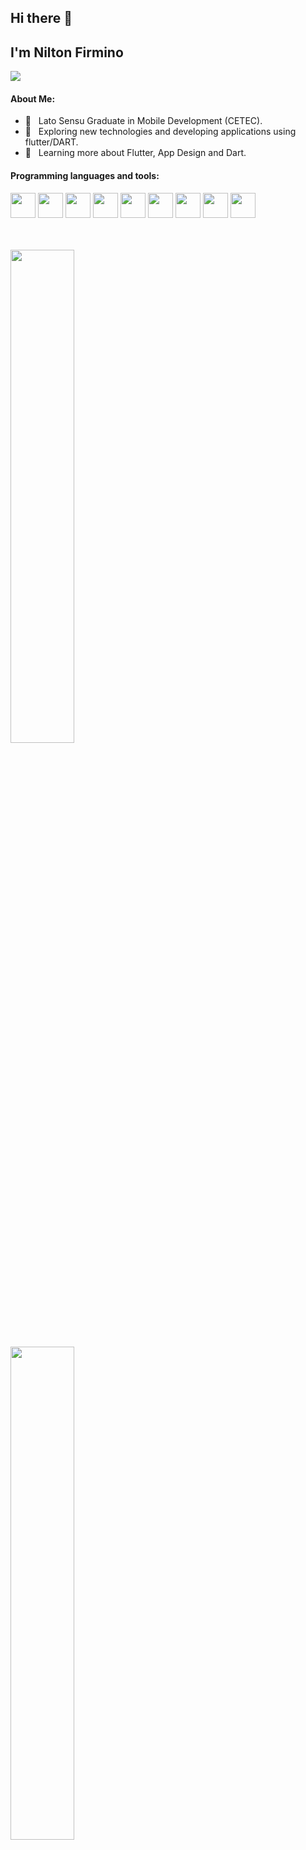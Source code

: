 ## Hi there 👋 
## I'm Nilton Firmino

![](https://komarev.com/ghpvc/?username=NiltonFirmino&color=7B68EE )


#### About Me: 

- :orange_book: &nbsp; Lato Sensu Graduate in Mobile Development (CETEC).
- 🤔 &nbsp; Exploring new technologies and developing applications using flutter/DART.
- 🌱 &nbsp; Learning more about Flutter, App Design and Dart.

#### Programming languages and tools: 


<p><img height="40" src="https://www.vectorlogo.zone/logos/git-scm/git-scm-icon.svg">
<img height="40" src="https://www.vectorlogo.zone/logos/flutterio/flutterio-icon.svg">
<img height="40" src="https://www.vectorlogo.zone/logos/dartlang/dartlang-icon.svg">
<img height="40" src="https://www.vectorlogo.zone/logos/python/python-icon.svg">
<img height="40" src="https://www.vectorlogo.zone/logos/php/php-icon.svg">
<img height="40" src="https://www.vectorlogo.zone/logos/sqlite/sqlite-icon.svg">
<img height="40" src="https://www.vectorlogo.zone/logos/firebase/firebase-icon.svg">
<img height="40" src="https://www.vectorlogo.zone/logos/hasuraio/hasuraio-icon.svg">
<img height="40" src="https://www.vectorlogo.zone/logos/mysql/mysql-icon.svg"></p>
<br>
<br>
<a href="https://github.com/NiltonFirmino">
  <img width="45%" src="https://github-readme-stats.vercel.app/api?username=NiltonFirmino&theme=buefy&show_icons=true" /></br>
 
  <img width="45%" src="https://github-readme-stats.vercel.app/api/top-langs/?username=NiltonFirmino&theme=buefy&layout=compact" />
</a>

